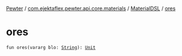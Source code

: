 [Pewter](../../index.md) / [com.ejektaflex.pewter.api.core.materials](../index.md) / [MaterialDSL](index.md) / [ores](./ores.md)

# ores

`fun ores(vararg blo: `[`String`](https://kotlinlang.org/api/latest/jvm/stdlib/kotlin/-string/index.html)`): `[`Unit`](https://kotlinlang.org/api/latest/jvm/stdlib/kotlin/-unit/index.html)